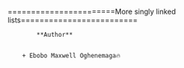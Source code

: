 =======================More singly linked lists=========================


			**Author**


		+ Ebobo Maxwell Oghenemaga🔥
		
